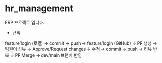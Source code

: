 # hr_management
ERP 프로젝트 입니다. 

* 규칙

feature/login (로컬) → commit → push → feature/login (GitHub)
    ↓
PR 생성 → 팀원이 리뷰 → Approve/Request changes
    ↓
수정 → commit → push → 리뷰 반복
    ↓
PR Merge → dev/main 브랜치 반영
